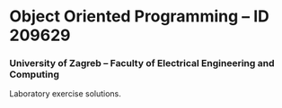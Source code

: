 # Object Oriented Programming – ID 209629

### University of Zagreb – Faculty of Electrical Engineering and Computing

Laboratory exercise solutions.
